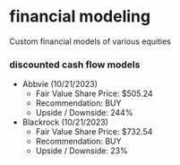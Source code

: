 # financial modeling
Custom financial models of various equities

### discounted cash flow models
- Abbvie (10/21/2023)
  - Fair Value Share Price: $505.24
  - Recommendation: BUY
  - Upside / Downside: 244%
- Blackrock (10/21/2023)
  - Fair Value Share Price: $732.54
  - Recommendation: BUY
  - Upside / Downside: 23%
